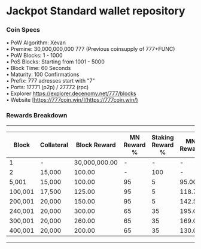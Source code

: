
Jackpot Standard wallet repository
=====================================

### Coin Specs

• PoW Algorithm: Xevan   
• Premine: 30,000,000,000 777 (Previous coinsupply of 777+FUNC)   
• PoW Blocks: 1 - 1000   
• PoS Blocks: Starting from 1001 - 5000  
• Block Time: 60 Seconds   
• Maturity: 100 Confirmations   
• Prefix: 777 adresses start with "7"   
• Ports: 17771 (p2p) / 27772 (rpc)  
• Explorer https://explorer.decenomy.net/777/blocks   
• Website [https://777coin.win/](https://777coin.win/)

### Rewards Breakdown

---

| Block   | Collateral | Block Reward  | MN Reward % | Staking Reward % | MN Reward | Staker Reward |
| ------- | ---------- | ------------- | ----------- | ---------------- | --------- | ------------- |
| 1       | \-         | 30,000,000.00 | \-          | \-               | \-        | \-            |
| 2       | 15,000     | 100.00        | \-          | 100              | \-        | 100.00        |
| 5,001   | 15,000     | 100.00        | 95          | 5                | 95.00     | 5.00          |
| 100,001 | 17,500     | 125.00        | 95          | 5                | 118.75    | 6.25          |
| 200,001 | 20,000     | 150.00        | 95          | 5                | 142.50    | 7.50          |
| 240,001 | 20,000     | 300.00        | 65          | 35               | 195.00    | 105.00        |
| 300,001 | 20,000     | 260.00        | 65          | 35               | 169.00    | 91.00         |
| 400,001 | 20,000     | 200.00        | 65          | 35               | 130.00    | 70.00         |

---
